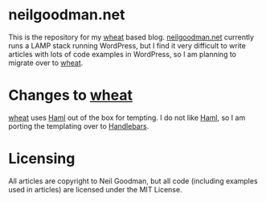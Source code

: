 # neilgoodman.net

This is the repository for my [wheat][] based blog. [neilgoodman.net][] currently runs a LAMP stack running WordPress, but I find it very difficult to write articles with lots of code examples in WordPress, so I am planning to migrate over to [wheat][].

# Changes to [wheat][]

[wheat][] uses [Haml][] out of the box for tempting. I do not like [Haml][], so I am porting the templating over to [Handlebars][].

# Licensing

All articles are copyright to Neil Goodman, but all code (including examples used in articles) are licensed under the MIT License.

[wheat]: http://github.com/creationix/wheat
[neilgoodman.net]: http://neilgoodman.net
[Haml]: [http://haml.info/][]
[Handlebars]: http://handlebarsjs.com/